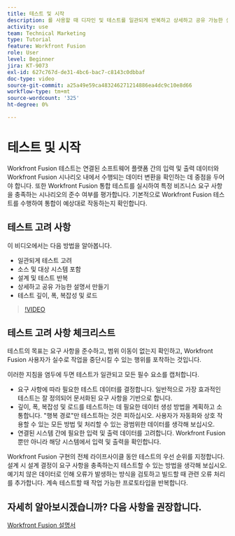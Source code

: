 ```yaml
---
title: 테스트 및 시작
description: 를 사용할 때 디자인 및 테스트를 일관되게 반복하고 상세하고 공유 가능한 설명서를 만드는 방법에 대해 알아봅니다 [!DNL Adobe Workfront Fusion].
activity: use
team: Technical Marketing
type: Tutorial
feature: Workfront Fusion
role: User
level: Beginner
jira: KT-9073
exl-id: 627c767d-de31-4bc6-bac7-c8143c0dbbaf
doc-type: video
source-git-commit: a25a49e59ca483246271214886ea4dc9c10e8d66
workflow-type: tm+mt
source-wordcount: '325'
ht-degree: 0%

---
```


# 테스트 및 시작

Workfront Fusion 테스트는 연결된 소프트웨어 플랫폼 간의 입력 및 출력 데이터와 Workfront Fusion 시나리오 내에서 수행되는 데이터 변환을 확인하는 데 중점을 두어야 합니다. 또한 Workfront Fusion 통합 테스트를 실시하여 특정 비즈니스 요구 사항을 충족하는 시나리오의 준수 여부를 평가합니다. 기본적으로 Workfront Fusion 테스트를 수행하여 통합이 예상대로 작동하는지 확인합니다.

## 테스트 고려 사항

이 비디오에서는 다음 방법을 알아봅니다.

* 일관되게 테스트 고려
* 소스 및 대상 시스템 포함
* 설계 및 테스트 반복
* 상세하고 공유 가능한 설명서 만들기
* 테스트 깊이, 폭, 복잡성 및 로드

>[!VIDEO](https://video.tv.adobe.com/v/335315/?quality=12&learn=on)

## 테스트 고려 사항 체크리스트

테스트의 목표는 요구 사항을 준수하고, 범위 이동이 없는지 확인하고, Workfront Fusion 사용자가 실수로 작업을 중단시킬 수 있는 행위를 포착하는 것입니다.

이러한 지침을 염두에 두면 테스트가 일관되고 모든 필수 요소를 캡처합니다.

* 요구 사항에 따라 필요한 테스트 데이터를 결정합니다. 일반적으로 가장 효과적인 테스트는 잘 정의되어 문서화된 요구 사항을 기반으로 합니다.
* 깊이, 폭, 복잡성 및 로드를 테스트하는 데 필요한 데이터 생성 방법을 계획하고 소통합니다. &quot;행복 경로&quot;만 테스트하는 것은 피하십시오. 사용자가 자동화와 상호 작용할 수 있는 모든 방법 및 처리할 수 있는 광범위한 데이터를 생각해 보십시오.
* 연결된 시스템 간에 필요한 입력 및 출력 데이터를 고려합니다. Workfront Fusion뿐만 아니라 해당 시스템에서 입력 및 출력을 확인합니다.

Workfront Fusion 구현의 전체 라이프사이클 동안 테스트의 우선 순위를 지정합니다. 설계 시 설계 결정이 요구 사항을 충족하는지 테스트할 수 있는 방법을 생각해 보십시오. 예기치 않은 데이터로 인해 오류가 발생하는 방식을 검토하고 빌드할 때 관련 오류 처리를 추가합니다. 계속 테스트할 때 작업 가능한 프로토타입을 반복합니다.

## 자세히 알아보시겠습니까? 다음 사항을 권장합니다.

[Workfront Fusion 설명서](https://experienceleague.adobe.com/docs/workfront/using/adobe-workfront-fusion/workfront-fusion-2.html?lang=en)
